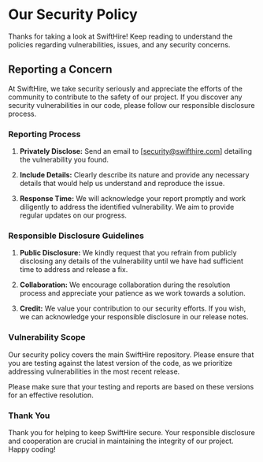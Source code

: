# Our Security Policy

Thanks for taking a look at SwiftHire! Keep reading to understand the policies regarding vulnerabilities, issues, and any security concerns.

## Reporting a Concern

At SwiftHire, we take security seriously and appreciate the efforts of the community to contribute to the safety of our project. If you discover any security vulnerabilities in our code, please follow our responsible disclosure process.

### Reporting Process

1. **Privately Disclose:** Send an email to [security@swifthire.com] detailing the vulnerability you found.

2. **Include Details:** Clearly describe its nature and provide any necessary details that would help us understand and reproduce the issue.

3. **Response Time:** We will acknowledge your report promptly and work diligently to address the identified vulnerability. We aim to provide regular updates on our progress.

### Responsible Disclosure Guidelines

1. **Public Disclosure:** We kindly request that you refrain from publicly disclosing any details of the vulnerability until we have had sufficient time to address and release a fix.

2. **Collaboration:** We encourage collaboration during the resolution process and appreciate your patience as we work towards a solution.

3. **Credit:** We value your contribution to our security efforts. If you wish, we can acknowledge your responsible disclosure in our release notes.

### Vulnerability Scope

Our security policy covers the main SwiftHire repository. Please ensure that you are testing against the latest version of the code, as we prioritize addressing vulnerabilities in the most recent release.

Please make sure that your testing and reports are based on these versions for an effective resolution.

### Thank You

Thank you for helping to keep SwiftHire secure. Your responsible disclosure and cooperation are crucial in maintaining the integrity of our project. Happy coding!